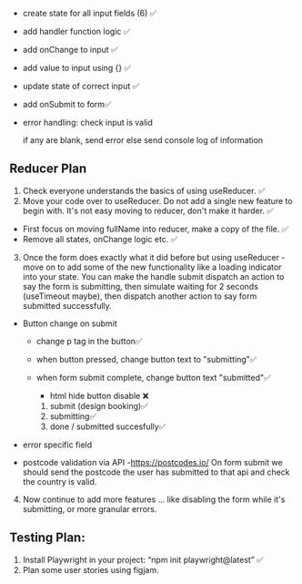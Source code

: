 - create state for all input fields (6) ✅
- add handler function logic ✅
- add onChange to input ✅
- add value to input using {} ✅
- update state of correct input ✅
- add onSubmit to form✅
- error handling: check input is valid

  if any are blank, send error
  else
  send console log of information

## Reducer Plan

1. Check everyone understands the basics of using useReducer. ✅
2. Move your code over to useReducer. Do not add a single new feature to begin with. It's not easy moving to reducer, don't make it harder. ✅

- First focus on moving fullName into reducer, make a copy of the file. ✅
- Remove all states, onChange logic etc. ✅

3. Once the form does exactly what it did before but using useReducer - move on to add some of the new functionality like a loading indicator into your state. You can make the handle submit dispatch an action to say the form is submitting, then simulate waiting for 2 seconds (useTimeout maybe), then dispatch another action to say form submitted successfully.

- Button change on submit

  - change p tag in the button✅
  - when button pressed, change button text to "submitting"✅
  - when form submit complete, change button text "submitted"✅

    - html hide button disable ❌

    1. submit (design booking)✅
    2. submitting✅
    3. done / submitted succesfully✅

- error specific field
- postcode validation via API -https://postcodes.io/
  On form submit we should send the postcode the user has submitted to that api and check the country is valid.

4. Now continue to add more features ... like disabling the form while it's submitting, or more granular errors.

## Testing Plan:

1. Install Playwright in your project: “npm init playwright@latest” ✅
2. Plan some user stories using figjam.

